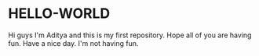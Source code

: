 # HELLO-WORLD
 Hi guys I'm Aditya and this is my first repository. Hope all of you are having fun. Have a nice day.
 I'm not having fun.
